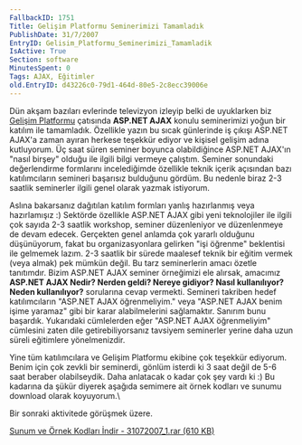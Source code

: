 ```yaml
---
FallbackID: 1751
Title: Gelişim Platformu Seminerimizi Tamamladık
PublishDate: 31/7/2007
EntryID: Gelisim_Platformu_Seminerimizi_Tamamladik
IsActive: True
Section: software
MinutesSpent: 0
Tags: AJAX, Eğitimler
old.EntryID: d43226c0-79d1-464d-80e5-2c8ecc39006e
---
```

Dün akşam bazıları evlerinde televizyon izleyip belki de uyuklarken biz
[Gelişim Platformu](http://www.gelisimplaformu.org) çatısında **ASP.NET
AJAX** konulu seminerimizi yoğun bir katılım ile tamamladık. Özellikle
yazın bu sıcak günlerinde iş çıkışı ASP.NET AJAX'a zaman ayıran herkese
teşekkür ediyor ve kişisel gelişim adına kutluyorum. Üç saat süren
seminer boyunca olabildiğince ASP.NET AJAX'ın "nasıl birşey" olduğu ile
ilgili bilgi vermeye çalıştım. Seminer sonundaki değerlendirme
formlarını incelediğimde özellikle teknik içerik açısından bazı
katılımcıların semineri başarısız bulduğunu gördüm. Bu nedenle biraz 2-3
saatlik seminerler ilgili genel olarak yazmak istiyorum.

Aslına bakarsanız dağıtılan katılım formları yanlış hazırlanmış veya
hazırlamışız :) Sektörde özellikle ASP.NET AJAX gibi yeni teknolojiler
ile ilgili çok sayıda 2-3 saatlik workshop, seminer düzenleniyor ve
düzenlenmeye de devam edecek. Gerçekten genel anlamda çok yararlı
olduğunu düşünüyorum, fakat bu organizasyonlara gelirken "işi öğrenme"
beklentisi ile gelmemek lazım. 2-3 saatlik bir sürede maalesef teknik
bir eğitim vermek (veya almak) pek mümkün değil. Bu tarz seminerlerin
amacı özetle tanıtımdır. Bizim ASP.NET AJAX seminer örneğimizi ele
alırsak, amacımız **ASP.NET AJAX Nedir? Nerden geldi? Nereye gidiyor?
Nasıl kullanılıyor? Neden kullanılıyor?** sorularına cevap vermekti.
Semineri takriben hedef katılımcıların "ASP.NET AJAX öğrenmeliyim." veya
"ASP.NET AJAX benim işime yaramaz" gibi bir karar alabilmelerini
sağlamaktır. Sanırım bunu başardık. Yukarıdaki cümlelerden eğer "ASP.NET
AJAX öğrenmeliyim" cümlesini zaten dile getirebiliyorsanız tavsiyem
seminerler yerine daha uzun süreli eğitimlere yönelmenizdir.

Yine tüm katılımcılara ve Gelişim Platformu ekibine çok teşekkür
ediyorum. Benim için çok zevkli bir seminerdi, gönlüm isterdi ki 3 saat
değil de 5-6 saat beraber olabilseydik. Daha anlatacak o kadar çok şey
vardı ki :) Bu kadarına da şükür diyerek aşağıda semimere ait örnek
kodları ve sunumu download olarak koyuyorum.\

Bir sonraki aktivitede görüşmek üzere.

[Sunum ve Örnek Kodları İndir - 31072007\_1.rar (610
KB)](http://cdn.daron.yondem.com/assets/1751/31072007_1.rar)


